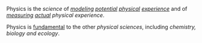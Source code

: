 Physics is the *science* of *[modeling](https://github.com/gcassel/Modular-Organization-Terminology/blob/master/terms/model.md) [potential](https://github.com/gcassel/Modular-Organization-Terminology/blob/master/terms/potential.md) [physical](https://github.com/gcassel/Modular-Organization-Terminology/blob/master/terms/physical.md) [experience](https://github.com/gcassel/Modular-Organization-Terminology/blob/master/terms/experience.md)* and of *[measuring](https://github.com/gcassel/Modular-Organization-Terminology/blob/master/terms/measure.md) [actual](https://github.com/gcassel/Modular-Organization-Terminology/blob/master/terms/active.md) physical experience*.

Physics is [fundamental](https://github.com/gcassel/Modular-Organization-Terminology/blob/master/terms/base.md) to the other *physical sciences*, including *chemistry, biology and ecology*.
